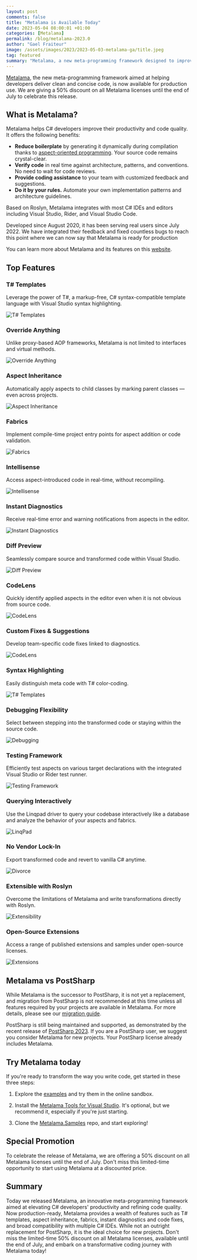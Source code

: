 ```yaml
---
layout: post 
comments: false
title: "Metalama is Available Today"
date: 2023-05-04 08:00:01 +01:00
categories: [Metalama]
permalink: /blog/metalama-2023.0
author: "Gael Fraiteur"
image: /assets/images/2023/2023-05-03-metalama-ga/title.jpeg
tag: featured
summary: "Metalama, a new meta-programming framework designed to improve C# developers' productivity and code quality, has been released and is now available for production use."
---
```


[Metalama](https://www.postsharp.net/metalama), the new meta-programming framework aimed at helping developers deliver clean and concise code, is now available for production use. We are giving a 50% discount on all Metalama licenses until the end of July to celebrate this release.

## What is Metalama?

Metalama helps C# developers improve their productivity and code quality. It offers the following benefits:

* **Reduce boilerplate** by generating it dynamically during compilation thanks to [aspect-oriented programming](https://www.postsharp.net/solutions/aspect-oriented-programming). Your source code remains crystal-clear.
* **Verify code** in real time against architecture, patterns, and conventions. No need to wait for code reviews.
* **Provide coding assistance** to your team with customized feedback and suggestions.
* **Do it by your rules.** Automate your own implementation patterns and architecture guidelines.

Based on Roslyn, Metalama integrates with most C# IDEs and editors including Visual Studio, Rider, and Visual Studio Code.

Developed since August 2020, it has been serving real users since July 2022. We have integrated their feedback and fixed countless bugs to reach this point where we can now say that Metalama is ready for production

You can learn more about Metalama and its features on this [website](https://www.postsharp.net/metalama).

## Top Features

### T# Templates

Leverage the power of T#, a markup-free, C# syntax-compatible template language with Visual Studio syntax highlighting.

![T# Templates](/assets/images/2023/2023-05-03-metalama-ga/template.png#width75)

### Override Anything

Unlike proxy-based AOP frameworks, Metalama is not limited to interfaces and virtual methods.

![Override Anything](/assets/images/2023/2023-05-03-metalama-ga/override-anything.svg#width75)

### Aspect Inheritance

Automatically apply aspects to child classes by marking parent classes — even across projects.

![Aspect Inheritance](/assets/images/2023/2023-05-03-metalama-ga/aspect-inheritance.svg#width75)

### Fabrics

Implement compile-time project entry points for aspect addition or code validation.

![Fabrics](/assets/images/2023/2023-05-03-metalama-ga/fabrics.svg#width75)

### Intellisense

Access aspect-introduced code in real-time, without recompiling.

![Intellisense](/assets/images/2023/2023-05-03-metalama-ga/intellisense.svg#width75)

### Instant Diagnostics

Receive real-time error and warning notifications from aspects in the editor.

![Instant Diagnostics](/assets/images/2023/2023-05-03-metalama-ga/diagnostic.svg#width75)

### Diff Preview

Seamlessly compare source and transformed code within Visual Studio.

![Diff Preview](/assets/images/2023/2023-05-03-metalama-ga/diff.svg#width75)

### CodeLens

Quickly identify applied aspects in the editor even when it is not obvious from source code.

![CodeLens](/assets/images/2023/2023-05-03-metalama-ga/codelens.svg#width75)

### Custom Fixes & Suggestions

Develop team-specific code fixes linked to diagnostics.

![CodeLens](/assets/images/2023/2023-05-03-metalama-ga/codefix.svg#width75)

### Syntax Highlighting

Easily distinguish meta code with T# color-coding.

![T# Templates](/assets/images/2023/2023-05-03-metalama-ga/template.png#width75)


### Debugging Flexibility

Select between stepping into the transformed code or staying within the source code.

![Debugging](/assets/images/2023/2023-05-03-metalama-ga/debugging.svg#width75)

### Testing Framework

Efficiently test aspects on various target declarations with the integrated Visual Studio or Rider test runner.

![Testing Framework](/assets/images/2023/2023-05-03-metalama-ga/testing.svg#width75)


### Querying Interactively

Use the Linqpad driver to query your codebase interactively like a database and analyze the behavior of your aspects and fabrics.

![LinqPad](/assets/images/2023/2023-05-03-metalama-ga/linqpad.svg#width75)


### No Vendor Lock-In

Export transformed code and revert to vanilla C# anytime.

![Divorce](/assets/images/2023/2023-05-03-metalama-ga/divorce.svg#width75)


### Extensible with Roslyn

Overcome the limitations of Metalama and write transformations directly with Roslyn.

![Extensibility](/assets/images/2023/2023-05-03-metalama-ga/sdk.svg#width75)


### Open-Source Extensions

Access a range of published extensions and samples under open-source licenses.

![Extensions](/assets/images/2023/2023-05-03-metalama-ga/extensions.svg#width75)

## Metalama vs PostSharp

While Metalama is the successor to PostSharp, it is not yet a replacement, and migration from PostSharp is not recommended at this time unless all features required by your projects are available in Metalama. For more details, please see our [migration guide](https://doc.metalama.net/conceptual/migration). 

PostSharp is still being maintained and supported, as demonstrated by the recent release of [PostSharp 2023](https://metalama.net/blog/postsharp-2023). If you are a PostSharp user, we suggest you consider Metalama for new projects. Your PostSharp license already includes Metalama.

## Try Metalama today

If you're ready to transform the way you write code, get started in these three steps:

1. Explore the [examples](https://doc.metalama.net/examples) and try them in the online sandbox.

2. Install the [Metalama Tools for Visual Studio](https://marketplace.visualstudio.com/items?itemName=PostSharpTechnologies.metalama). It's optional, but we recommend it, especially if you're just starting.
 
3. Clone the [Metalama.Samples](https://github.com/postsharp/Metalama.Samples) repo, and start exploring!

## Special Promotion

To celebrate the release of Metalama, we are offering a 50% discount on all Metalama licenses until the end of July. Don't miss this limited-time opportunity to start using Metalama at a discounted price.


## Summary

Today we released Metalama, an innovative meta-programming framework aimed at elevating C# developers' productivity and refining code quality. Now production-ready, Metalama provides a wealth of features such as T# templates, aspect inheritance, fabrics, instant diagnostics and code fixes, and broad compatibility with multiple C# IDEs. While not an outright replacement for PostSharp, it is the ideal choice for new projects. Don't miss the limited-time 50% discount on all Metalama licenses, available until the end of July, and embark on a transformative coding journey with Metalama today!
